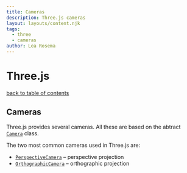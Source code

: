 ```yaml
---
title: Cameras
description: Three.js cameras
layout: layouts/content.njk
tags:
  - three
  - cameras
author: Lea Rosema
---
```


# Three.js

[back to table of contents](../)

## Cameras

Three.js provides several cameras. All these are based on the abtract [`Camera`](https://threejs.org/docs/index.html#api/en/cameras/Camera) class.

The two most common cameras used in Three.js are:

- [`PerspectiveCamera`](https://threejs.org/docs/index.html#api/en/cameras/PerspectiveCamera) – perspective projection
- [`OrthographicCamera`](https://threejs.org/docs/index.html#api/en/cameras/OrthographicCamera) – orthographic projection
